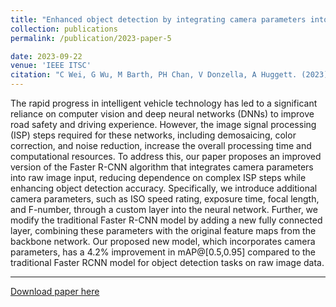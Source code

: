```yaml
---
title: "Enhanced object detection by integrating camera parameters into raw image-based faster R-CNN"
collection: publications
permalink: /publication/2023-paper-5

date: 2023-09-22
venue: 'IEEE ITSC'
citation: "C Wei, G Wu, M Barth, PH Chan, V Donzella, A Huggett. (2023). &quot;Enhanced object detection by integrating camera parameters into raw image-based faster R-CNN.&quot; <i>ITSC</i>. "
---
```

The rapid progress in intelligent vehicle technology has led to a significant reliance on computer vision and deep neural networks (DNNs) to improve road safety and driving experience. However, the image signal processing (ISP) steps required for these networks, including demosaicing, color correction, and noise reduction, increase the overall processing time and computational resources. To address this, our paper proposes an improved version of the Faster R-CNN algorithm that integrates camera parameters into raw image input, reducing dependence on complex ISP steps while enhancing object detection accuracy. Specifically, we introduce additional camera parameters, such as ISO speed rating, exposure time, focal length, and F-number, through a custom layer into the neural network. Further, we modify the traditional Faster R-CNN model by adding a new fully connected layer, combining these parameters with the original feature maps from the backbone network. Our proposed new model, which incorporates camera parameters, has a 4.2% improvement in mAP@[0.5,0.95] compared to the traditional Faster RCNN model for object detection tasks on raw image data.

---
[Download paper here](http://ChuhengWei.github.io/files/paper5.pdf)
